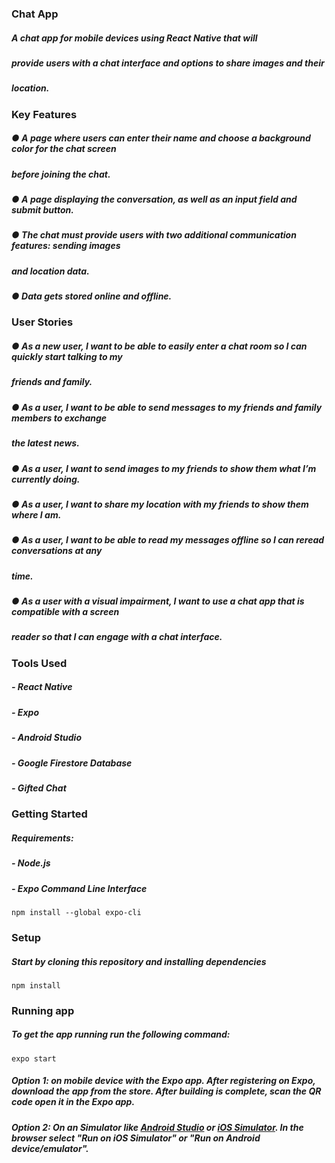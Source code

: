 ### Chat App
##### A chat app for mobile devices using React Native that will
##### provide users with a chat interface and options to share images and their
##### location.
### Key Features
##### ● A page where users can enter their name and choose a background color for the chat screen
##### before joining the chat.
##### ● A page displaying the conversation, as well as an input field and submit button.
##### ● The chat must provide users with two additional communication features: sending images
##### and location data.
##### ● Data gets stored online and offline.
### User Stories
##### ● As a new user, I want to be able to easily enter a chat room so I can quickly start talking to my
##### friends and family.
##### ● As a user, I want to be able to send messages to my friends and family members to exchange
##### the latest news.
##### ● As a user, I want to send images to my friends to show them what I’m currently doing.
##### ● As a user, I want to share my location with my friends to show them where I am.
##### ● As a user, I want to be able to read my messages offline so I can reread conversations at any
##### time.
##### ● As a user with a visual impairment, I want to use a chat app that is compatible with a screen
##### reader so that I can engage with a chat interface.
### Tools Used
##### - React Native
##### - Expo
##### - Android Studio
##### - Google Firestore Database
##### - Gifted Chat
### Getting Started
##### Requirements:
##### - Node.js
##### - Expo Command Line Interface
``` 
npm install --global expo-cli
```
### Setup
##### Start by cloning this repository and installing dependencies
``` 
npm install
```
### Running app
##### To get the app running run the following command:
``` 
expo start
```
##### Option 1: on mobile device with the Expo app. After registering on Expo, download the app from the store. After building is complete, scan the QR code open it in the Expo app.
##### Option 2: On an Simulator like [Android Studio](https://docs.expo.io/workflow/android-studio-emulator/) or  [iOS Simulator](https://docs.expo.io/workflow/ios-simulator/). In the browser select "Run on iOS Simulator" or "Run on Android device/emulator".
